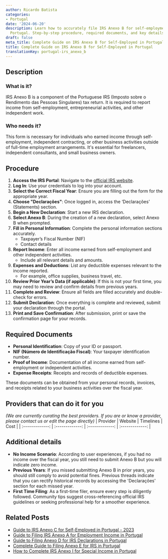 ```yaml
---
author: Ricardo Batista
categories:
- Portugal
date: '2024-06-20'
description: Learn how to accurately file IRS Anexo B for self-employment income in
  Portugal. Step-by-step procedure, required documents, and key details included.
draft: false
meta_title: Complete Guide on IRS Anexo B for Self-Employed in Portugal
title: Complete Guide on IRS Anexo B for Self-Employed in Portugal
translationKey: portugal-irs_anexo_b
---
```





## Description
### What is it?
IRS Anexo B is a component of the Portuguese IRS (Imposto sobre o Rendimento das Pessoas Singulares) tax return. It is required to report income from self-employment, entrepreneurial activities, and other independent work.

### Who needs it?
This form is necessary for individuals who earned income through self-employment, independent contracting, or other business activities outside of full-time employment arrangements. It's essential for freelancers, independent consultants, and small business owners.

## Procedure
1. **Access the IRS Portal**: Navigate to the [official IRS website](https://www.portaldasfinancas.gov.pt/at/html/index.html).
2. **Log In**: Use your credentials to log into your account.
3. **Select the Correct Fiscal Year**: Ensure you are filling out the form for the appropriate year.
4. **Choose "Declarações"**: Once logged in, access the ‘Declarações’ (Statements) section.
5. **Begin a New Declaration**: Start a new IRS declaration.
6. **Select Anexo B**: During the creation of a new declaration, select Anexo B when prompted.
7. **Fill in Personal Information**: Complete the personal information sections accurately.
    - Taxpayer’s Fiscal Number (NIF)
    - Contact details
8. **Report Income**: Enter all income earned from self-employment and other independent activities.
    - Include all relevant details and amounts.
9. **Expenses and Deductions**: List any deductible expenses relevant to the income reported.
    - For example, office supplies, business travel, etc.
10. **Review Prior Year’s Data (if applicable)**: If this is not your first time, you may need to review and confirm details from previous years.
11. **Complete and Review**: Ensure all fields are filled accurately and double-check for errors.
12. **Submit Declaration**: Once everything is complete and reviewed, submit your declaration through the portal.
13. **Print and Save Confirmation**: After submission, print or save the confirmation page for your records.

## Required Documents
- **Personal Identification**: Copy of your ID or passport.
- **NIF (Número de Identificação Fiscal)**: Your taxpayer identification number.
- **Proof of Income**: Documentation of all income earned from self-employment or independent activities.
- **Expense Receipts**: Receipts and records of deductible expenses.

These documents can be obtained from your personal records, invoices, and receipts related to your business activities over the fiscal year.

## Providers that can do it for you
_(We are currently curating the best providers. If you are or know a provider, please contact us or edit the page directly)_
| Provider        |     Website     |     Timelines    |       Cost      |
| :-------------: | :-------------: |  :-------------: | :-------------: |

## Additional details
- **No Income Scenario**: According to user experiences, if you had no income over the fiscal year, you still need to submit Anexo B but you will indicate zero income.
- **Previous Years**: If you missed submitting Anexo B in prior years, you should still comply to avoid potential fines. Previous threads indicate that you can rectify historical records by accessing the 'Declarações' section for each missed year.
- **First Time Filing**: As a first-time filer, ensure every step is diligently followed. Community tips suggest cross-referencing official IRS guidelines or seeking professional help for a smoother experience.
## Related Posts

- [Guide to IRS Anexo C for Self-Employed in Portugal - 2023](https://tramitit.com/guides/portugal/irs_anexo_c/)
- [Guide to Filing IRS Anexo A for Employment Income in Portugal](https://tramitit.com/guides/portugal/irs_anexo_a/)
- [Guide to Filing Anexo D for IRS Declarations in Portugal](https://tramitit.com/guides/portugal/irs_anexo_d/)
- [Complete Guide to Filing Anexo E for IRS in Portugal](https://tramitit.com/guides/portugal/irs_anexo_e/)
- [How to Complete IRS Anexo I for Special Income in Portugal](https://tramitit.com/guides/portugal/irs_anexo_i/)
